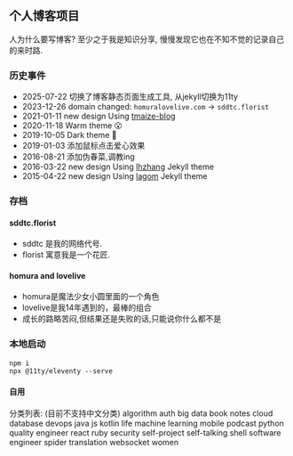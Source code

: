 ## 个人博客项目
人为什么要写博客? 至少之于我是知识分享, 慢慢发现它也在不知不觉的记录自己的来时路.

### 历史事件
* 2025-07-22 切换了博客静态页面生成工具, 从jekyll切换为11ty
* 2023-12-26 domain changed: `homuralovelive.com` -> `sddtc.florist`
* 2021-01-11 new design Using [tmaize-blog](https://github.com/TMaize/tmaize-blog)
* 2020-11-18 Warm theme 😮
* 2019-10-05 Dark theme 🤭
* 2019-01-03 添加鼠标点击爱心效果
* 2016-08-21 添加伪春菜,调教ing
* 2016-03-22 new design Using [lhzhang](http://lhzhang.com/) Jekyll theme
* 2015-04-22 new design Using [lagom](https://github.com/swanson/lagom/) Jekyll theme

### 存档
#### sddtc.florist
* sddtc 是我的网络代号.
* florist 寓意我是一个花匠.
#### homura and lovelive
* homura是魔法少女小圆里面的一个角色
* lovelive是我14年遇到的，最棒的组合
* 成长的路略苦闷,但结果还是失败的话,只能说你什么都不是

### 本地启动

```
npm i
npx @11ty/eleventy --serve
```

#### 自用
分类列表: (目前不支持中文分类)
algorithm
auth
big data
book notes
cloud
database
devops
java
js
kotlin
life
machine learning
mobile
podcast
python
quality engineer
react
ruby
security
self-project
self-talking
shell
software engineer
spider
translation
websocket
women
